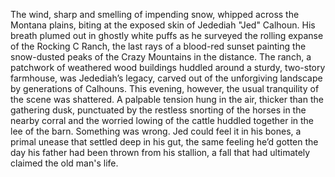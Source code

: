 The wind, sharp and smelling of impending snow, whipped across the Montana plains, biting at the exposed skin of Jedediah "Jed" Calhoun.  His breath plumed out in ghostly white puffs as he surveyed the rolling expanse of the Rocking C Ranch, the last rays of a blood-red sunset painting the snow-dusted peaks of the Crazy Mountains in the distance.  The ranch, a patchwork of weathered wood buildings huddled around a sturdy, two-story farmhouse, was Jedediah’s legacy, carved out of the unforgiving landscape by generations of Calhouns.  This evening, however, the usual tranquility of the scene was shattered.  A palpable tension hung in the air, thicker than the gathering dusk, punctuated by the restless snorting of the horses in the nearby corral and the worried lowing of the cattle huddled together in the lee of the barn.  Something was wrong.  Jed could feel it in his bones, a primal unease that settled deep in his gut, the same feeling he’d gotten the day his father had been thrown from his stallion, a fall that had ultimately claimed the old man's life.
